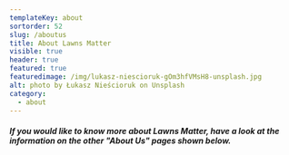```yaml
---
templateKey: about
sortorder: 52
slug: /aboutus
title: About Lawns Matter
visible: true
header: true
featured: true
featuredimage: /img/lukasz-niescioruk-gOm3hfVMsH8-unsplash.jpg
alt: photo by Łukasz Nieścioruk on Unsplash
category:
  - about
---
```

##### If you would like to know more about Lawns Matter, have a look at the information on the other "About Us" pages shown below. #####
